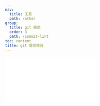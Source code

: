 ```yaml
---
nav:
  title: 工具
  path: /other
group:
  title: git 规范
  order: 3
  path: /commit-lint
toc: content
title: git 提交校验
---
```


<embed src="../readme.md"></embed>
